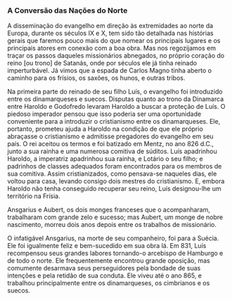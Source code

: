 ### A Conversão das Nações do Norte 

A disseminação do evangelho em direção às extremidades ao norte da Europa, durante os séculos IX e X, tem sido tão detalhada nas histórias gerais que faremos pouco mais do que nomear os principais lugares e os principais atores em conexão com a boa obra. Mas nos regozijamos em traçar os passos daqueles missionários abnegados, no próprio coração do reino [ou trono] de Satanás, onde por séculos ele já tinha reinado imperturbável. Já vimos que a espada de Carlos Magno tinha aberto o caminho para os frísios, os saxões, os hunos, e outras tribos.

Na primeira parte do reinado de seu filho Luís, o evangelho foi introduzido entre os dinamarqueses e suecos. Disputas quanto ao trono da Dinamarca entre Haroldo e Godofredo levaram Haroldo a buscar a proteção de Luís. O piedoso imperador pensou que isso poderia ser uma oportunidade conveniente para a introduzir o cristianismo entre os dinamarqueses. Ele, portanto, prometeu ajuda a Haroldo na condição de que ele próprio abraçasse o cristianismo e admitisse pregadores do evangelho em seu país. O rei aceitou os termos e foi batizado em Mentz, no ano 826 d.C., junto a sua rainha e uma numerosa comitiva de súditos. Luís apadrinhou Haroldo, a imperatriz apadrinhou sua rainha, e Lotário o seu filho; e padrinhos de classes adequados foram encontrados para os membros de sua comitiva. Assim cristianizados, como pensava-se naqueles dias, ele voltou para casa, levando consigo dois mestres do cristianismo. E, embora Haroldo não tenha conseguido recuperar seu reino, Luís designou-lhe um território na Frísia.

Ansgarius e Aubert, os dois monges franceses que o acompanharam, trabalharam com grande zelo e sucesso; mas Aubert, um monge de nobre nascimento, morreu dois anos depois entre os trabalhos de missionário.

O infatigável Ansgarius, na morte de seu companheiro, foi para a Suécia. Ele foi igualmente feliz e bem-sucedido em sua obra lá. Em 831, Luís recompensou seus grandes labores tornando-o arcebispo de Hamburgo e de todo o norte. Ele frequentemente encontrou grande oposição, mas comumente desarmava seus perseguidores pela bondade de suas intenções e pela retidão de sua conduta. Ele viveu até o ano 865, e trabalhou principalmente entre os dinamarqueses, os cimbrianos e os suecos.
